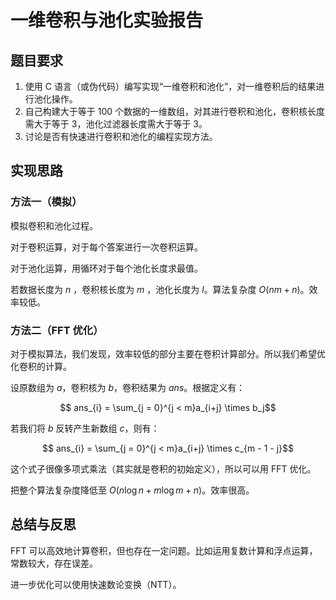 # 一维卷积与池化实验报告

## 题目要求

1. 使用 C 语言（或伪代码）编写实现“一维卷积和池化”，对一维卷积后的结果进行池化操作。
2. 自己构建大于等于 $100$ 个数据的一维数组，对其进行卷积和池化，卷积核长度需大于等于 $3$，池化过滤器长度需大于等于 $3$。
3. 讨论是否有快速进行卷积和池化的编程实现方法。

## 实现思路

### 方法一（模拟）

模拟卷积和池化过程。

对于卷积运算，对于每个答案进行一次卷积运算。

对于池化运算，用循环对于每个池化长度求最值。

若数据长度为 $n$ ，卷积核长度为 $m$ ，池化长度为 $l$。算法复杂度 $O(nm + n)$。效率较低。

### 方法二（FFT 优化）

对于模拟算法，我们发现，效率较低的部分主要在卷积计算部分。所以我们希望优化卷积的计算。

设原数组为 $a$，卷积核为 $b$，卷积结果为 $ans$。根据定义有：

$$ ans_{i} = \sum_{j = 0}^{j < m}a_{i+j} \times b_j$$

若我们将 $b$ 反转产生新数组 $c$，则有：

$$ ans_{i} = \sum_{j = 0}^{j < m}a_{i+j} \times c_{m - 1 - j}$$

这个式子很像多项式乘法（其实就是卷积的初始定义），所以可以用 FFT 优化。

把整个算法复杂度降低至 $O(n \log n + m \log m + n)$。效率很高。

## 总结与反思

FFT 可以高效地计算卷积，但也存在一定问题。比如运用复数计算和浮点运算，常数较大，存在误差。

进一步优化可以使用快速数论变换（NTT）。